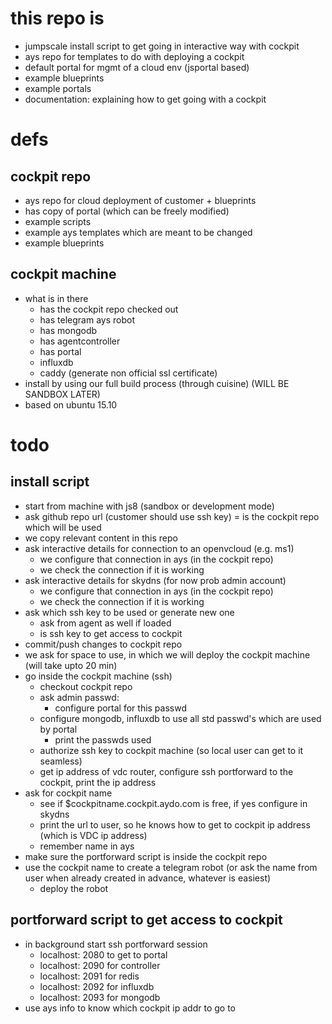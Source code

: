 

# this repo is
- jumpscale install script to get going in interactive way with cockpit
- ays repo for templates to do with deploying a cockpit
- default portal for mgmt of a cloud env (jsportal based)
- example blueprints
- example portals
- documentation: explaining how to get going with a cockpit

# defs

## cockpit repo

- ays repo for cloud deployment of customer + blueprints
- has copy of portal (which can be freely modified)
- example scripts
- example ays templates which are meant to be changed
- example blueprints

## cockpit machine

- what is in there
  - has the cockpit repo checked out
  - has telegram ays robot
  - has mongodb
  - has agentcontroller
  - has portal
  - influxdb
  - caddy (generate non official ssl certificate)
- install by using our full build process (through cuisine) (WILL BE SANDBOX LATER)
- based on ubuntu 15.10

# todo

## install script

- start from machine with js8 (sandbox or development mode)
- ask github repo url (customer should use ssh key) = is the cockpit repo which will be used
- we copy relevant content in this repo
- ask interactive details for connection to an openvcloud (e.g. ms1)
  - we configure that connection in ays (in the cockpit repo)
  - we check the connection if it is working
- ask interactive details for skydns (for now prob admin account)
  - we configure that connection in ays (in the cockpit repo)
  - we check the connection if it is working
- ask which ssh key to be used or generate new one
  - ask from agent as well if loaded
  - is ssh key to get access to cockpit
- commit/push changes to cockpit repo
- we ask for space to use, in which we will deploy the cockpit machine (will take upto 20 min)
- go inside the cockpit machine (ssh)
  - checkout cockpit repo
  - ask admin passwd: 
      - configure portal for this passwd
  - configure mongodb, influxdb to use all std passwd's which are used by portal
      - print the passwds used
  - authorize ssh key to cockpit machine (so local user can get to it seamless)
  - get ip address of vdc router, configure ssh portforward to the cockpit, print the ip address
- ask for cockpit name
  - see if $cockpitname.cockpit.aydo.com is free, if yes configure in skydns 
  - print the url to user, so he knows how to get to cockpit ip address (which is VDC ip address)
  - remember name in ays
- make sure the portforward script is inside the cockpit repo
- use the cockpit name to create a telegram robot (or ask the name from user when already created in advance, whatever is easiest)
  - deploy the robot
  
## portforward script to get access to cockpit
  - in background start ssh portforward session 
    - localhost: 2080 to get to portal
    - localhost: 2090 for controller
    - localhost: 2091 for redis
    - localhost: 2092 for influxdb
    - localhost: 2093 for mongodb
  - use ays info to know which cockpit ip addr to go to
  
  
